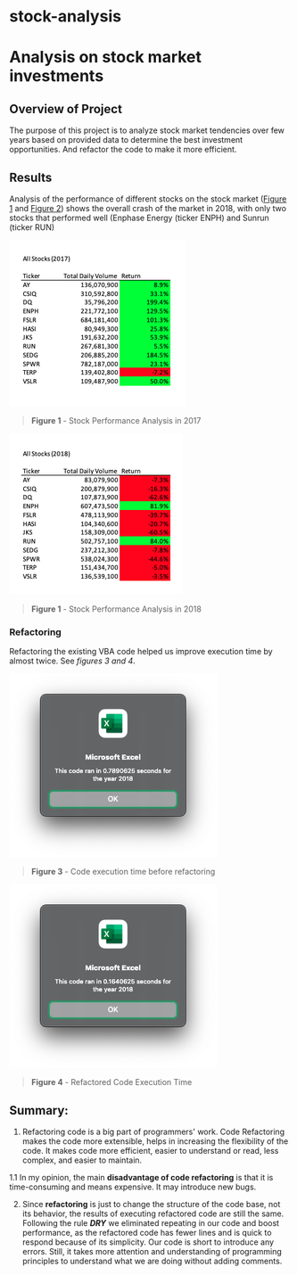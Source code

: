 # stock-analysis
# Analysis on stock market investments


## Overview of Project

The purpose of this project is to analyze stock market tendencies over few years based on provided data to determine the best investment opportunities. And refactor the code to make it more efficient.

## Results

Analysis of the performance of different stocks on the stock market ([Figure 1](https://github.com/xenia-e/stock-analysis/blob/main/Resourses/all_stocks_2017_table.png) and [Figure 2](https://github.com/xenia-e/stock-analysis/blob/main/Resourses/all_stocks_2018_table.png)) shows the overall crash of the market in 2018, with only two stocks that performed well (Enphase Energy (ticker ENPH) and Sunrun (ticker RUN)

![Figure 1 - Stock Performance Analysis in 2017](https://github.com/xenia-e/stock-analysis/blob/main/Resourses/all_stocks_2017_table.png)

>**Figure 1** - Stock Performance Analysis in 2017


![Figure 2 - Stock Performance Analysis in 2018](https://github.com/xenia-e/stock-analysis/blob/main/Resourses/all_stocks_2018_table.png)

>**Figure 1** - Stock Performance Analysis in 2018

### Refactoring

Refactoring the existing VBA code helped us improve execution time by almost twice. See _figures 3 and 4_.

![Figure 3 - Code execution time before refactoring](https://github.com/xenia-e/stock-analysis/blob/main/Resourses/VBA_Challenge_2018_before_ref.png)

>**Figure 3** - Code execution time before refactoring


![Figure 3 - Refactored Code Execution Time](https://github.com/xenia-e/stock-analysis/blob/main/Resourses/VBA_Challenge_2018.png)

>**Figure 4** - Refactored Code Execution Time

## Summary: 

1. Refactoring code is a big part of programmers' work. Code Refactoring makes the code more extensible, helps in increasing the flexibility of the code. It makes code more efficient, easier to understand or read, less complex, and easier to maintain. 

  1.1 In my opinion, the main **disadvantage of code refactoring** is that it is time-consuming and means expensive. It may introduce new bugs. 

2. Since **refactoring** is just to change the structure of the code base, not its behavior, the results of executing refactored code are still the same. Following the rule ***DRY*** we eliminated repeating in our code and boost performance, as the refactored code has fewer lines and is quick to respond because of its simplicity. Our code is short to introduce any errors. Still, it takes more attention and understanding of programming principles to understand what we are doing without adding comments. 
